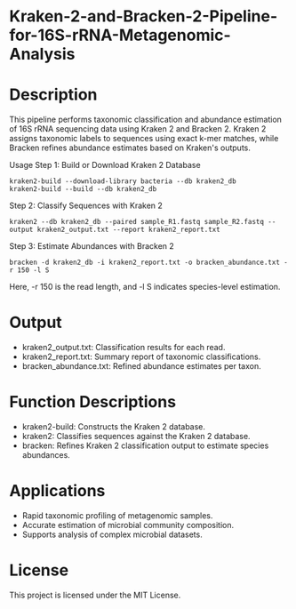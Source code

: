 # Kraken-2-and-Bracken-2-Pipeline-for-16S-rRNA-Metagenomic-Analysis


# Description
This pipeline performs taxonomic classification and abundance estimation of 16S rRNA sequencing data using Kraken 2 and Bracken 2. Kraken 2 assigns taxonomic labels to sequences using exact k-mer matches, while Bracken refines abundance estimates based on Kraken's outputs.

Usage
Step 1: Build or Download Kraken 2 Database
```
kraken2-build --download-library bacteria --db kraken2_db
kraken2-build --build --db kraken2_db
``` 
Step 2: Classify Sequences with Kraken 2

``` kraken2 --db kraken2_db --paired sample_R1.fastq sample_R2.fastq --output kraken2_output.txt --report kraken2_report.txt ```

Step 3: Estimate Abundances with Bracken 2
```
bracken -d kraken2_db -i kraken2_report.txt -o bracken_abundance.txt -r 150 -l S
```
Here, -r 150 is the read length, and -l S indicates species-level estimation.


# Output
* kraken2_output.txt: Classification results for each read.
* kraken2_report.txt: Summary report of taxonomic classifications.
* bracken_abundance.txt: Refined abundance estimates per taxon.

# Function Descriptions
* kraken2-build: Constructs the Kraken 2 database.
* kraken2: Classifies sequences against the Kraken 2 database.
* bracken: Refines Kraken 2 classification output to estimate species abundances.

# Applications
* Rapid taxonomic profiling of metagenomic samples.
* Accurate estimation of microbial community composition.
* Supports analysis of complex microbial datasets.

# License
This project is licensed under the MIT License.
